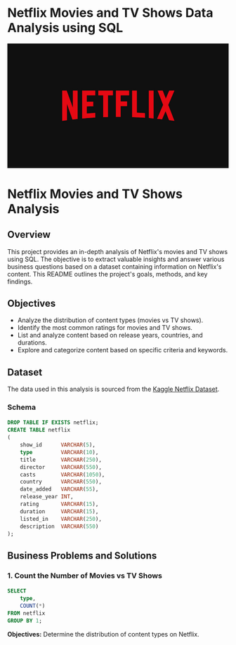 # Netflix Movies and TV Shows Data Analysis using SQL

![Netflix Logo](https://github.com/amypham05/netflix_sql_project/blob/main/netflix_logo.jpg)

# Netflix Movies and TV Shows Analysis

## Overview

This project provides an in-depth analysis of Netflix's movies and TV shows using SQL. The objective is to extract valuable insights and answer various business questions based on a dataset containing information on Netflix's content. This README outlines the project's goals, methods, and key findings.

## Objectives

- Analyze the distribution of content types (movies vs TV shows).
- Identify the most common ratings for movies and TV shows.
- List and analyze content based on release years, countries, and durations.
- Explore and categorize content based on specific criteria and keywords.

## Dataset

The data used in this analysis is sourced from the [Kaggle Netflix Dataset](https://www.kaggle.com/datasets/shivamb/netflix-shows).

### Schema

```sql
DROP TABLE IF EXISTS netflix;
CREATE TABLE netflix
(
    show_id      VARCHAR(5),
    type         VARCHAR(10),
    title        VARCHAR(250),
    director     VARCHAR(550),
    casts        VARCHAR(1050),
    country      VARCHAR(550),
    date_added   VARCHAR(55),
    release_year INT,
    rating       VARCHAR(15),
    duration     VARCHAR(15),
    listed_in    VARCHAR(250),
    description  VARCHAR(550)
);
```

## Business Problems and Solutions

### 1. Count the Number of Movies vs TV Shows

```sql
SELECT 
    type,
    COUNT(*)
FROM netflix
GROUP BY 1;
```

**Objectives:** Determine the distribution of content types on Netflix.
